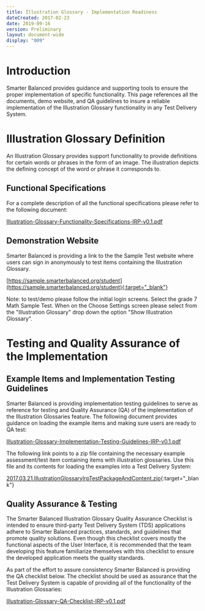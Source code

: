 ```yaml
---
title: Illustration Glossary - Implementation Readiness
dateCreated: 2017-02-23
date: 2019-09-16
version: Preliminary
layout: document-wide
display: "009"
---
```


# Introduction

Smarter Balanced provides guidance and supporting tools to ensure the proper implementation of specific functionality.  This page references all the documents, demo website, and QA guidelines to insure a reliable implementation of the Illustration Glossary functionality in any Test Delivery System.

# Illustration Glossary Definition

An Illustration Glossary provides support functionality to provide definitions for certain words or phrases in the form of an image.  The illustration depicts the defining concept of the word or phrase it corresponds to.

## Functional Specifications
 
For a complete description of all the functional specifications please refer to the following document:

[Illustration-Glossary-Functionality-Specifications-IRP-v0.1.pdf](http://www.smarterapp.org/documents/Illustration-Glossary-Functionality-Specifications-IRP-v0.1.pdf)

## Demonstration Website

Smarter Balanced is providing a link to the the Sample Test website where users can sign in anonymously to test items containing the Illustration Glossary.

[https://sample.smarterbalanced.org/student](https://sample.smarterbalanced.org/student){:target="_blank"}

Note: to test/demo please follow the initial login screens. Select the grade 7 Math Sample Test. When on the Choose Settings screen please select from the "Illustration Glossary" drop down the option "Show Illustration Glossary".

# Testing and Quality Assurance of the Implementation

## Example Items and Implementation Testing Guidelines

Smarter Balanced is providing implementation testing guidelines to serve as reference for testing and Quality Assurance (QA) of the implementation of the Illustration Glossaries feature.  The following document provides guidance on loading the example items and making sure users are ready to QA test:

[Illustration-Glossary-Implementation-Testing-Guidelines-IRP-v0.1.pdf](http://www.smarterapp.org/documents/Illustration-Glossary-Implementation-Testing-Guidelines-IRP-v0.1.pdf)

The following link points to a zip file containing the necessary example assessment/test item containing items with illustration glossaries. Use this file and its contents for loading the examples into a Test Delivery System:

[2017.03.21.IllustrationGlossaryIrpTestPackageAndContent.zip](ftp://ftps.smarterbalanced.org/~sbacpublic/Public/ImplementationReadiness/2017.03.21.IllustrationGlossaryIrpTestPackageAndContent.zip){:target="_blank"}

## Quality Assurance & Testing

The Smarter Balanced Illustration Glossary Quality Assurance Checklist is intended to ensure third-party Test Delivery System (TDS) applications adhere to Smarter Balanced practices, standards, and guidelines that promote quality solutions. Even though this checklist covers mostly the functional aspects of the User Interface, it is recommended that the team developing this feature familiarize themselves with this checklist to ensure the developed application meets the quality standards.  

As part of the effort to assure consistency Smarter Balanced is providing the QA checklist below.  The checklist should be used as assurance that the Test Delivery System is capable of providing all of the functionality of the Illustration Glossaries:

[Illustration-Glossary-QA-Checklist-IRP-v0.1.pdf](http://www.smarterapp.org/documents/Illustration-Glossary-QA-Checklist-IRP-v0.1.pdf)
